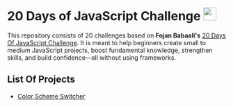 # 20 Days of JavaScript Challenge <span align="left"><img src="https://upload.wikimedia.org/wikipedia/commons/9/99/Unofficial_JavaScript_logo_2.svg" width="30"></span>

This repository consists of 20 challenges based on **Fojan Babaali's** [20 Days Of JavaScript Challenge](https://github.com/fojanb/20-Days-of-JavaScript). It is meant to help beginners create small to medium JavaScript projects, boost fundamental knowledge, strengthen skills, and build confidence—all without using frameworks.

## List Of Projects

-   [Color Scheme Switcher](https://github.com/MDIMACat/JavaScriptProjects/tree/Project1) 

